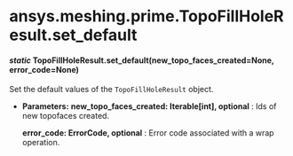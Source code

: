 # ansys.meshing.prime.TopoFillHoleResult.set_default



#### *static* TopoFillHoleResult.set_default(new_topo_faces_created=None, error_code=None)

Set the default values of the `TopoFillHoleResult` object.

* **Parameters:**
  **new_topo_faces_created: Iterable[int], optional**
  : Ids of new topofaces created.

  **error_code: ErrorCode, optional**
  : Error code associated with a wrap operation.

<!-- !! processed by numpydoc !! -->
